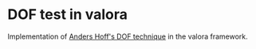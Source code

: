 # DOF test in valora

Implementation of [Anders Hoff's DOF technique](https://inconvergent.net/2019/depth-of-field/) in the valora framework.
